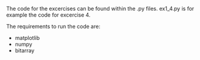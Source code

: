 The code for the excercises can be found within the .py files.
ex1_4.py is for example the code for excercise 4. 

The requirements to run the code are:
- matplotlib 
- numpy
- bitarray

